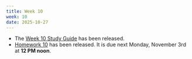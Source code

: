 ```yaml
---
title: Week 10
week: 10
date: 2025-10-27
---
```


- The [Week 10 Study Guide](/assets/guides/fall25/week10.pdf) has been released.
- [Homework 10](http://prob140.datahub.berkeley.edu/hub/user-redirect/git-pull?repo=https://github.com/prob140/materials-fa25&branch=main&subPath=hw/Homework_10.ipynb) has been released. It is due next Monday, November 3rd at **12 PM noon**.